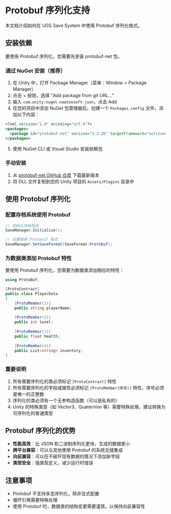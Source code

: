 # Protobuf 序列化支持

本文档介绍如何在 UGS Save System 中使用 Protobuf 序列化格式。

## 安装依赖

要使用 Protobuf 序列化，您需要先安装 protobuf-net 包。

### 通过 NuGet 安装（推荐）

1. 在 Unity 中，打开 Package Manager（菜单：Window > Package Manager）
2. 点击 + 按钮，选择 "Add package from git URL..."
3. 输入 `com.unity.nuget.newtonsoft-json`，点击 Add
4. 在您的项目中添加 NuGet 包管理器后，创建一个 `Packages.config` 文件，添加以下内容：

```xml
<?xml version="1.0" encoding="utf-8"?>
<packages>
  <package id="protobuf-net" version="3.2.26" targetFramework="netstandard2.1" />
</packages>
```

5. 使用 NuGet CLI 或 Visual Studio 安装依赖包

### 手动安装

1. 从 [protobuf-net GitHub 仓库](https://github.com/protobuf-net/protobuf-net/releases) 下载最新版本
2. 将 DLL 文件复制到您的 Unity 项目的 `Assets/Plugins` 目录中

## 使用 Protobuf 序列化

### 配置存档系统使用 Protobuf

```csharp
// 初始化存档系统
SaveManager.Initialize();

// 设置使用 Protobuf 格式
SaveManager.SetSaveFormat(SaveFormat.Protobuf);
```

### 为数据类添加 Protobuf 特性

要使用 Protobuf 序列化，您需要为数据类添加相应的特性：

```csharp
using ProtoBuf;

[ProtoContract]
public class PlayerData
{
    [ProtoMember(1)]
    public string playerName;
    
    [ProtoMember(2)]
    public int level;
    
    [ProtoMember(3)]
    public float health;
    
    [ProtoMember(4)]
    public List<string> inventory;
}
```

### 重要说明

1. 所有需要序列化的类必须标记 `[ProtoContract]` 特性
2. 所有需要序列化的字段或属性必须标记 `[ProtoMember(序号)]` 特性，序号必须是唯一的正整数
3. 序列化的类必须有一个无参构造函数（可以是私有的）
4. Unity 的特殊类型（如 Vector3、Quaternion 等）需要特殊处理，建议转换为可序列化的普通类型

## Protobuf 序列化的优势

- **性能高效**：比 JSON 和二进制序列化更快，生成的数据更小
- **跨平台兼容**：可以与其他使用 Protobuf 的系统无缝集成
- **向前兼容**：可以在不破坏现有数据的情况下添加新字段
- **类型安全**：强类型定义，减少运行时错误

## 注意事项

- Protobuf 不支持多态序列化，除非显式配置
- 循环引用需要特殊处理
- 使用 Protobuf 时，数据类的结构变更需要谨慎，以保持向前兼容性